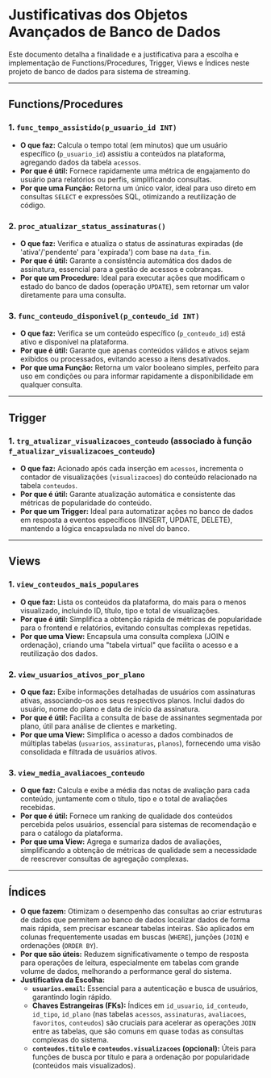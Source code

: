 # Justificativas dos Objetos Avançados de Banco de Dados

Este documento detalha a finalidade e a justificativa para a escolha e implementação de Functions/Procedures, Trigger, Views e Índices neste projeto de banco de dados para sistema de streaming.

---

## Functions/Procedures

### 1. `func_tempo_assistido(p_usuario_id INT)`

* **O que faz:** Calcula o tempo total (em minutos) que um usuário específico (`p_usuario_id`) assistiu a conteúdos na plataforma, agregando dados da tabela `acessos`.
* **Por que é útil:** Fornece rapidamente uma métrica de engajamento do usuário para relatórios ou perfis, simplificando consultas.
* **Por que uma Função:** Retorna um único valor, ideal para uso direto em consultas `SELECT` e expressões SQL, otimizando a reutilização de código.

### 2. `proc_atualizar_status_assinaturas()`

* **O que faz:** Verifica e atualiza o status de assinaturas expiradas (de 'ativa'/'pendente' para 'expirada') com base na `data_fim`.
* **Por que é útil:** Garante a consistência automática dos dados de assinatura, essencial para a gestão de acessos e cobranças.
* **Por que um Procedure:** Ideal para executar ações que modificam o estado do banco de dados (operação `UPDATE`), sem retornar um valor diretamente para uma consulta.

### 3. `func_conteudo_disponivel(p_conteudo_id INT)`

* **O que faz:** Verifica se um conteúdo específico (`p_conteudo_id`) está ativo e disponível na plataforma.
* **Por que é útil:** Garante que apenas conteúdos válidos e ativos sejam exibidos ou processados, evitando acesso a itens desativados.
* **Por que uma Função:** Retorna um valor booleano simples, perfeito para uso em condições ou para informar rapidamente a disponibilidade em qualquer consulta.

---

## Trigger

### 1. `trg_atualizar_visualizacoes_conteudo` (associado à função `f_atualizar_visualizacoes_conteudo`)

* **O que faz:** Acionado após cada inserção em `acessos`, incrementa o contador de visualizações (`visualizacoes`) do conteúdo relacionado na tabela `conteudos`.
* **Por que é útil:** Garante atualização automática e consistente das métricas de popularidade do conteúdo.
* **Por que um Trigger:** Ideal para automatizar ações no banco de dados em resposta a eventos específicos (INSERT, UPDATE, DELETE), mantendo a lógica encapsulada no nível do banco.

---

## Views

### 1. `view_conteudos_mais_populares`

* **O que faz:** Lista os conteúdos da plataforma, do mais para o menos visualizado, incluindo ID, título, tipo e total de visualizações.
* **Por que é útil:** Simplifica a obtenção rápida de métricas de popularidade para o frontend e relatórios, evitando consultas complexas repetidas.
* **Por que uma View:** Encapsula uma consulta complexa (JOIN e ordenação), criando uma "tabela virtual" que facilita o acesso e a reutilização dos dados.

### 2. `view_usuarios_ativos_por_plano`

* **O que faz:** Exibe informações detalhadas de usuários com assinaturas ativas, associando-os aos seus respectivos planos. Inclui dados do usuário, nome do plano e data de início da assinatura.
* **Por que é útil:** Facilita a consulta de base de assinantes segmentada por plano, útil para análise de clientes e marketing.
* **Por que uma View:** Simplifica o acesso a dados combinados de múltiplas tabelas (`usuarios`, `assinaturas`, `planos`), fornecendo uma visão consolidada e filtrada de usuários ativos.

### 3. `view_media_avaliacoes_conteudo`

* **O que faz:** Calcula e exibe a média das notas de avaliação para cada conteúdo, juntamente com o título, tipo e o total de avaliações recebidas.
* **Por que é útil:** Fornece um ranking de qualidade dos conteúdos percebida pelos usuários, essencial para sistemas de recomendação e para o catálogo da plataforma.
* **Por que uma View:** Agrega e sumariza dados de avaliações, simplificando a obtenção de métricas de qualidade sem a necessidade de reescrever consultas de agregação complexas.

---

## Índices

* **O que fazem:** Otimizam o desempenho das consultas ao criar estruturas de dados que permitem ao banco de dados localizar dados de forma mais rápida, sem precisar escanear tabelas inteiras. São aplicados em colunas frequentemente usadas em buscas (`WHERE`), junções (`JOIN`) e ordenações (`ORDER BY`).
* **Por que são úteis:** Reduzem significativamente o tempo de resposta para operações de leitura, especialmente em tabelas com grande volume de dados, melhorando a performance geral do sistema.
* **Justificativa da Escolha:**
    * **`usuarios.email`:** Essencial para a autenticação e busca de usuários, garantindo login rápido.
    * **Chaves Estrangeiras (FKs):** Índices em `id_usuario`, `id_conteudo`, `id_tipo`, `id_plano` (nas tabelas `acessos`, `assinaturas`, `avaliacoes`, `favoritos`, `conteudos`) são cruciais para acelerar as operações `JOIN` entre as tabelas, que são comuns em quase todas as consultas complexas do sistema.
    * **`conteudos.titulo` e `conteudos.visualizacoes` (opcional):** Úteis para funções de busca por título e para a ordenação por popularidade (conteúdos mais visualizados).